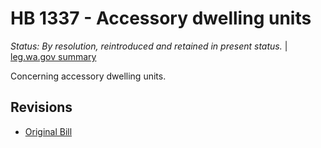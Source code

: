 # HB 1337 - Accessory dwelling units
*Status: By resolution, reintroduced and retained in present status.* | [leg.wa.gov summary](https://app.leg.wa.gov/billsummary?BillNumber=1337&Year=2021)

Concerning accessory dwelling units.

## Revisions
* [Original Bill](1/)